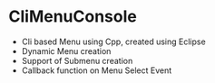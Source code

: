 # CliMenuConsole

- Cli based Menu using Cpp, created using Eclipse
- Dynamic Menu creation 
- Support of Submenu creation
- Callback function on Menu Select Event

